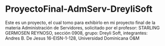 # ProyectoFinal-AdmServ-DreyliSoft
Este es un proyecto, el cual tomo para exhibirlo en mi proyecto final de la materia Administración de Servidores, solicitado por el profesor: STARLING GERMOSEN REYNOSO, sección 0908, grupo: Dreyli Soft, integrantes: Andres B. De Jesus 16-EISN-1-128, Universidad Dominicana O&amp;M
